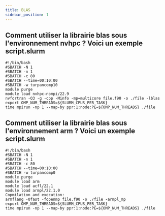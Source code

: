 ```yaml
---
title: BLAS
sidebar_position: 1
---
```


## Comment utiliser la librairie blas sous l'environnement nvhpc ? Voici un exemple script.slurm

```
#!/bin/bash
#SBATCH -N 1
#SBATCH -n 1
#SBATCH -c 80
#SBATCH --time=00:10:00
#SBATCH -w turpancomp10
module purge
module load nvhpc-nompi/22.9
nvfortran -O3 -g -cpp -Minfo -mp=multicore file.f90 -o ./file -lblas
export OMP_NUM_THREADS=${SLURM_CPUS_PER_TASK}
time mpirun -np 1 --map-by ppr:1:node:PE=${OMP_NUM_THREADS} ./file
```

## Comment utiliser la librairie blas sous l'environnement arm ? Voici un exemple script.slurm

```
#!/bin/bash
#SBATCH -N 1
#SBATCH -n 1
#SBATCH -c 80
#SBATCH --time=00:10:00
#SBATCH -w turpancomp0
module purge
module load arm
module load acfl/22.1
module load armpl/22.1.0
Copmilation and execution:
armflang -Ofast -fopenmp file.f90 -o ./file -armpl_mp
export OMP_NUM_THREADS=${SLURM_CPUS_PER_TASK}
time mpirun -np 1 --map-by ppr:1:node:PE=${OMP_NUM_THREADS} ./file
```
